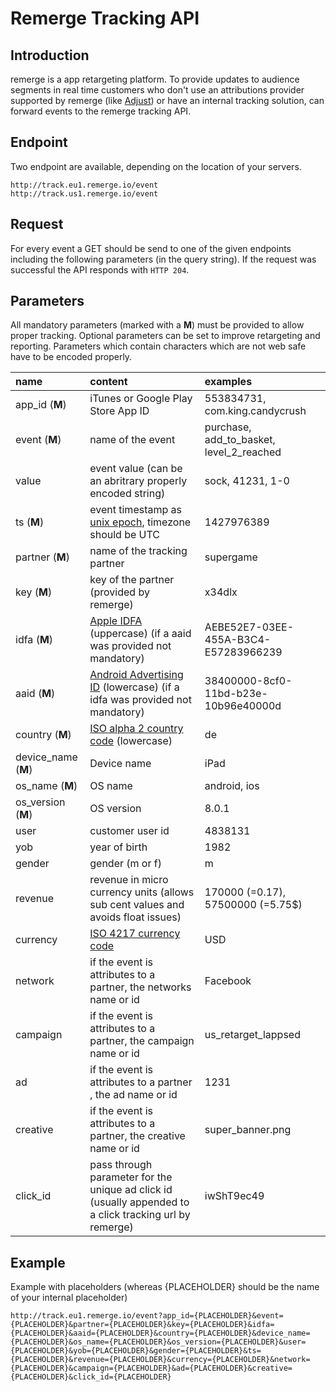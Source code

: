 # Remerge Tracking API

## Introduction
remerge is a app retargeting platform. To provide updates to audience segments in real time customers who don't use an attributions provider supported by remerge (like [Adjust](http://www.adjust.com)) or have an internal tracking solution, can forward events to the remerge tracking API.
## Endpoint
Two endpoint are available, depending on the location of your servers.

    http://track.eu1.remerge.io/event
    http://track.us1.remerge.io/event

## Request
For every event a GET should be send to one of the given endpoints including the following parameters (in the query string). If the request was successful the API responds with `HTTP 204`.

## Parameters
All mandatory parameters (marked with a **M**) must be provided to allow proper tracking. Optional parameters can be set to improve retargeting and reporting. Parameters which contain characters which are not web safe have to be encoded properly.

name | content | examples
:------------ | :------------- | :------------
app_id (**M**) | iTunes or Google Play Store App ID  | 553834731, com.king.candycrush
event (**M**)| name of the event | purchase, add_to_basket, level_2_reached
value | event value (can be an abritrary properly encoded string) | sock, 41231, 1-0
ts (**M**)| event timestamp as [unix epoch](http://en.wikipedia.org/wiki/Unix_time), timezone should be UTC | 1427976389
partner (**M**)| name of the tracking partner | supergame
key (**M**)| key of the partner (provided by remerge) | x34dlx
idfa (**M**)| [Apple IDFA](https://developer.apple.com/library/prerelease/ios/documentation/AdSupport/Reference/ASIdentifierManager_Ref/index.html#//apple_ref/occ/instp/ASIdentifierManager/advertisingIdentifier) (uppercase) (if a aaid was provided not mandatory)| AEBE52E7-03EE-455A-B3C4-E57283966239
aaid (**M**)| [Android Advertising ID](https://developer.android.com/google/play-services/id.html) (lowercase) (if a idfa was provided not mandatory) | 38400000-8cf0-11bd-b23e-10b96e40000d
country (**M**)| [ISO alpha 2 country code](http://en.wikipedia.org/wiki/ISO_3166-1_alpha-2) (lowercase)| de
device_name (**M**)| Device name | iPad
os_name (**M**)| OS name | android, ios
os_version (**M**)| OS version | 8.0.1
user | customer user id | 4838131
yob | year of birth | 1982
gender | gender (m or f)| m
revenue | revenue in micro currency units (allows sub cent values and avoids float issues)| 170000 (=0.17), 57500000 (=5.75$)
currency | [ISO 4217 currency code](http://en.wikipedia.org/wiki/ISO_4217) | USD
network | if the event is attributes to a partner, the networks name or id | Facebook
campaign | if the event is attributes to a partner, the campaign name or id | us_retarget_lappsed
ad | if the event is attributes to a partner , the ad name or id | 1231
creative | if the event is attributes to a partner, the creative name or id | super_banner.png
click_id | pass through parameter for the unique ad click id (usually appended to a click tracking url by remerge) | iwShT9ec49



## Example
Example with placeholders (whereas {PLACEHOLDER} should be the name of your internal placeholder)

    http://track.eu1.remerge.io/event?app_id={PLACEHOLDER}&event={PLACEHOLDER}&partner={PLACEHOLDER}&key={PLACEHOLDER}&idfa={PLACEHOLDER}&aaid={PLACEHOLDER}&country={PLACEHOLDER}&device_name={PLACEHOLDER}&os_name={PLACEHOLDER}&os_version={PLACEHOLDER}&user={PLACEHOLDER}&yob={PLACEHOLDER}&gender={PLACEHOLDER}&ts={PLACEHOLDER}&revenue={PLACEHOLDER}&currency={PLACEHOLDER}&network={PLACEHOLDER}&campaign={PLACEHOLDER}&ad={PLACEHOLDER}&creative={PLACEHOLDER}&click_id={PLACEHOLDER}

